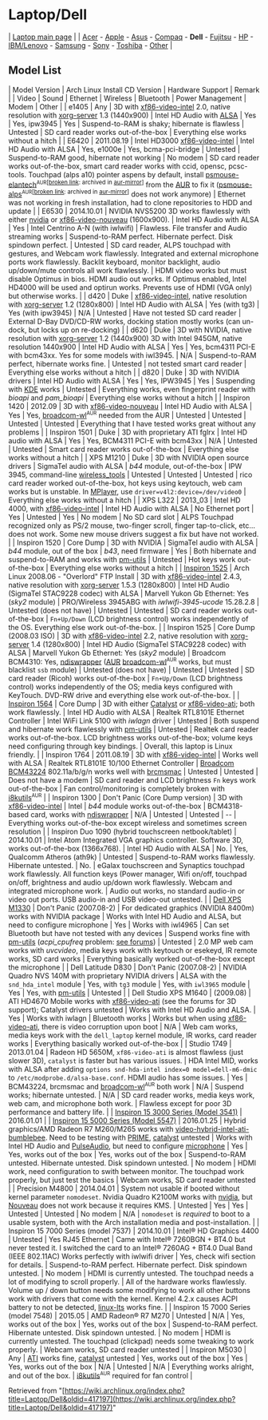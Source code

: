 # Laptop/Dell

| [Laptop main page](/index.php/Laptop "Laptop") |
| [Acer](/index.php/Laptop/Acer "Laptop/Acer") - [Apple](/index.php/Laptop/Apple "Laptop/Apple") - [Asus](/index.php/Laptop/Asus "Laptop/Asus") - [Compaq](/index.php/Laptop/Compaq "Laptop/Compaq") - **Dell** - [Fujitsu](/index.php/Laptop/Fujitsu "Laptop/Fujitsu") - [HP](/index.php/Laptop/HP "Laptop/HP") - [IBM/Lenovo](/index.php/Laptop/Lenovo "Laptop/Lenovo") - [Samsung](/index.php/Laptop/Samsung "Laptop/Samsung") - [Sony](/index.php/Laptop/Sony "Laptop/Sony") - [Toshiba](/index.php/Laptop/Toshiba "Laptop/Toshiba") - [Other](/index.php/Laptop/Other "Laptop/Other") |

## Model List

| Model Version | Arch Linux
Install CD Version
 | Hardware Support | Remark |
| Video | Sound | Ethernet | Wireless | Bluetooth | Power Management | Modem | Other |
| e1405 | Any | 3D with [xf86-video-intel](https://www.archlinux.org/packages/?name=xf86-video-intel) 2.0, native resolution with [xorg-server](https://www.archlinux.org/packages/?name=xorg-server) 1.3 (1440x900) | Intel HD Audio with [ALSA](/index.php/ALSA "ALSA") | Yes | Yes, ipw3945 | Yes | Suspend-to-RAM is shaky; hibernate is flawless | Untested | SD card reader works out-of-the-box | Everything else works without a hitch |
| E6420 | 2011.08.19 | Intel HD3000 [xf86-video-intel](https://www.archlinux.org/packages/?name=xf86-video-intel) | Intel HD Audio with ALSA | Yes, e1000e | Yes, bcma-pci-bridge | Untested | Suspend-to-RAM good, hibernate not working | No modem | SD card reader works out-of-the-box, smart card reader works with ccid, opensc, pcsc-tools. Touchpad (alps a10) pointer aspens by default, install [psmouse-elantech](https://aur.archlinux.org/packages/psmouse-elantech/)<sup><small>AUR</small></sup><sup>[[broken link](/index.php/ArchWiki:Requests#Broken_package_links "ArchWiki:Requests"): archived in [aur-mirror](http://pkgbuild.com/git/aur-mirror.git/tree/psmouse-elantech)]</sup> from the [AUR](/index.php/AUR "AUR") to fix it ([psmouse-alps](https://aur.archlinux.org/packages/psmouse-alps/)<sup><small>AUR</small></sup><sup>[[broken link](/index.php/ArchWiki:Requests#Broken_package_links "ArchWiki:Requests"): archived in [aur-mirror](http://pkgbuild.com/git/aur-mirror.git/tree/psmouse-alps)]</sup> does not work anymore) | Ethernet was not working in fresh installation, had to clone repositories to HDD and update |
| E6530 | 2014.10.01 | NVIDIA NVS5200 3D works flawlessly with either [nvidia](https://www.archlinux.org/packages/?name=nvidia) or [xf86-video-nouveau](https://www.archlinux.org/packages/?name=xf86-video-nouveau) (1600x900). | Intel HD Audio with ALSA | Yes | Intel Centrino A-N (with iwlwifi) | Flawless. File transfer and Audio streaming works | Suspend-to-RAM perfect. Hibernate perfect. Disk spindown perfect. | Untested | SD card reader, ALPS touchpad with gestures, and Webcam work flawlessly. Integrated and external microphone ports work flawlessly. Backlit keyboard, monitor backlight, audio up/down/mute controls all work flawlessly. | HDMI video works but must disable Optimus in bios. HDMI audio out works. If Optimus enabled, Intel HD4000 will be used and optirun works. Prevents use of HDMI (VGA only) but otherwise works. |
| d420 | Duke | [xf86-video-intel](https://www.archlinux.org/packages/?name=xf86-video-intel), native resolution with [xorg-server](https://www.archlinux.org/packages/?name=xorg-server) 1.2 (1280x800) | Intel HD Audio with ALSA | Yes (with tg3) | Yes (with ipw3945) | N/A | Untested | Have not tested SD card reader | External D-Bay DVD/CD-RW works, docking station mostly works (can un-dock, but locks up on re-docking) |
| d620 | Duke | 3D with NVIDIA, native resolution with [xorg-server](https://www.archlinux.org/packages/?name=xorg-server) 1.2 (1440x900)
3D with Intel 945GM, native resolution 1440x900 | Intel HD Audio with ALSA | Yes | Yes, bcm4311 PCI-E with bcm43xx. Yes for some models with iwl3945\. | N/A | Suspend-to-RAM perfect, hibernate works fine. | Untested | not tested smart card reader | Everything else works without a hitch |
| d820 | Duke | 3D with NVIDIA drivers | Intel HD Audio with ALSA | Yes | Yes, IPW3945 | Yes | Suspending with [KDE](/index.php/KDE "KDE") works | Untested | Everything works, even fingerprint reader with _bioapi_ and _pam_bioapi_ | Everything else works without a hitch |
| Inspiron 1420 | 2012.09 | 3D with [xf86-video-nouveau](https://www.archlinux.org/packages/?name=xf86-video-nouveau) | Intel HD Audio with ALSA | Yes | Yes, [broadcom-wl](https://aur.archlinux.org/packages/broadcom-wl/)<sup><small>AUR</small></sup> needed from the AUR | Untested | Untested | Untested | Untested | Everything that I have tested works great without any problems |
| Inspiron 1501 | Duke | 3D with proprietary ATI fglrx | Intel HD audio with ALSA | Yes | Yes, BCM4311 PCI-E with bcm43xx | N/A | Untested | Untested | Smart card reader works out-of-the-box | Everything else works without a hitch |
| XPS M1210 | Duke | 3D with NVIDIA open source drivers | SigmaTel audio with ALSA | _b44_ module, out-of-the-box | IPW 3945, command-line [wireless_tools](https://www.archlinux.org/packages/?name=wireless_tools) | Untested | Untested | Untested | rico card reader worked out-of-the-box, hot keys using keytouch, web cam works but is unstable. In [MPlayer](/index.php/MPlayer "MPlayer"), use `driver=v4l2:device=/dev/video0` | Everything else works without a hitch |
| XPS L322 | 2013_03 | Intel HD 4000, with [xf86-video-intel](https://www.archlinux.org/packages/?name=xf86-video-intel) | Intel HD Audio with ALSA | No Ethernet port | Yes | Untested | Yes | No modem | No SD card slot | ALPS Touchpad recognized only as PS/2 mouse, two-finger scroll, finger tap-to-click, etc... does not work. Some new mouse drivers suggest a fix but have not worked. |
| Inspiron 1520 | Core Dump | 3D with NVIDIA | SigmaTel audio with ALSA | _b44_ module, out of the box | _b43_, need firmware | Yes | Both hibernate and suspend-to-RAM and works with [pm-utils](/index.php/Pm-utils "Pm-utils") | Untested | Hot keys work out-of-the-box | Everything else works without a hitch |
| [Inspiron 1525](/index.php/Dell_Inspiron_1525 "Dell Inspiron 1525") | Arch Linux 2008.06 - "Overlord" FTP Install | 3D with [xf86-video-intel](https://www.archlinux.org/packages/?name=xf86-video-intel) 2.4.3, native resolution with [xorg-server](https://www.archlinux.org/packages/?name=xorg-server) 1.5.3 (1280x800) | Intel HD Audio (SigmaTel STAC9228 codec) with ALSA | Marvell Yukon Gb Ethernet: Yes (_sky2_ module) | PRO/Wireless 3945ABG with _iwlwifi-3945-ucode_ 15.28.2.8 | Untested (does not have) | Untested | Untested | SD card reader works out-of-the-box | `Fn+Up/Down` (LCD brightness control) works independently of the OS. Everything else work out-of-the-box. |
| Inspiron 1525 | Core Dump (2008.03 ISO) | 3D with [xf86-video-intel](https://www.archlinux.org/packages/?name=xf86-video-intel) 2.2, native resolution with [xorg-server](https://www.archlinux.org/packages/?name=xorg-server) 1.4 (1280x800) | Intel HD Audio (SigmaTel STAC9228 codec) with ALSA | Marvell Yukon Gb Ethernet: Yes (_sky2_ module) | Broadcom BCM4310: Yes, [ndiswrapper](/index.php/Ndiswrapper "Ndiswrapper") ([AUR](/index.php/AUR "AUR") [broadcom-wl](https://aur.archlinux.org/packages/broadcom-wl/)<sup><small>AUR</small></sup> works, but must blacklist `ssb` module) | Untested (does not have) | Untested | Untested | SD card reader (Ricoh) works out-of-the-box | `Fn+Up/Down` (LCD brightness control) works independently of the OS; media keys configured with KeyTouch. DVD-RW drive and everything else work out-of-the-box. |
| [Inspiron 1564](/index.php/Dell_Inspiron_1564 "Dell Inspiron 1564") | Core Dump | 3D with either [Catalyst](/index.php/Catalyst "Catalyst") or [xf86-video-ati](/index.php/ATI "ATI"); both work flawlessly. | Intel HD Audio with ALSA | Realtek RTL8101E Ethernet Controller | Intel WiFi Link 5100 with _iwlagn_ driver | Untested | Both suspend and hibernate work flawlessly with [pm-utils](/index.php/Pm-utils "Pm-utils") | Untested | Realtek card reader works out-of-the-box. LCD brightness works out-of-the-box; volume keys need configuring through key bindings. | Overall, this laptop is Linux friendly. |
| Inspiron 1764 | 2011.08.19 | 3D with [xf86-video-intel](https://www.archlinux.org/packages/?name=xf86-video-intel) | Works well with ALSA | Realtek RTL8101E 10/100 Ethernet Controller | [Broadcom BCM43224](/index.php/Broadcom_wireless "Broadcom wireless") 802.11a/b/g/n works well with [brcmsmac](/index.php/Broadcom_wireless#brcmsmac.2Fbrcmfmac "Broadcom wireless") | Untested | Untested | Does not have a modem | SD card reader and LCD brightness `Fn` keys work out-of-the-box | Fan control/monitoring is completely broken with [i8kutils](https://aur.archlinux.org/packages/i8kutils/)<sup><small>AUR</small></sup> |
| Inspiron 1300 | Don't Panic (Core Dump version) | 3D with [xf86-video-intel](https://www.archlinux.org/packages/?name=xf86-video-intel) | Intel | _b44_ module works out-of-the-box | BCM4318-based card, works with [ndiswrapper](/index.php/Ndiswrapper "Ndiswrapper") | N/A | Untested | Untested | -- | Everything works out-of-the-box except wireless and sometimes screen resolution |
| Inspiron Duo 1090 (hybrid touchscreen netbook/tablet) | 2014.10.01 | Intel Atom Integrated VGA graphics controller. Software 3D, works out-of-the-box (1366x768). | Intel HD Audio with ALSA | No. | Yes, Qualcomm Atheros (ath9k) | Untested | Suspend-to-RAM works flawlessly. Hibernate untested. | No. | eGalax touchscreen and Synaptics touchpad work flawlessly. All function keys (Power manager, Wifi on/off, touchpad on/off, brightness and audio up/down work flawlessly. Webcam and integrated microphone work. | Audio out works, no standard audio-in or video out ports. USB audio-in and USB video-out untested. |
| [Dell XPS M1330](/index.php/Dell_XPS_M1330 "Dell XPS M1330") | Don't Panic (2007.08-2) | For dedicated graphics (NVIDIA 8400m) works with NVIDIA package | Works with Intel HD Audio and ALSA, but need to configure microphone | Yes | Works with iwl4965 | Can set Bluetooth but have not tested with any devices | Suspend works fine with [pm-utils](/index.php/Pm-utils "Pm-utils") (_acpi_cpufreq_ problem: [see forums](https://bbs.archlinux.org/viewtopic.php?id=44500)) | Untested | 2.0 MP web cam works with _uvcvideo_, media keys work with keytouch or esekeyd, IR remote works, SD card works | Everything basically worked out-of-the-box except the microphone |
| Dell Latitude D830 | Don't Panic (2007.08-2) | NVIDIA Quadro NVS 140M with proprietary NVIDIA drivers | ALSA with the `snd_hda_intel` module | Yes, with `tg3` module | Yes, with `iwl3965` module | Yes | Yes, with [pm-utils](/index.php/Pm-utils "Pm-utils") | Untested |
| Dell Studio XPS M1640 | (2009.08) | ATI HD4670 Mobile works with [xf86-video-ati](https://www.archlinux.org/packages/?name=xf86-video-ati) (see the forums for 3D support); Catalyst drivers untested | Works with Intel HD Audio and ALSA. | Yes | Works with iwlagn | Bluetooth works | Works but when using [xf86-video-ati](https://www.archlinux.org/packages/?name=xf86-video-ati), there is video corruption upon boot | N/A | Web cam works, media keys work with the `dell_laptop` kernel module, IR works, card reader works | Everything basically worked out-of-the-box |
| Studio 1749 | 2013.01.04 | Radeon HD 5650M, `xf86-video-ati` is almost flawless (just slower 3D), `catalyst` is faster but has various issues. | HDA Intel MID, works with ALSA after adding `options snd-hda-intel index=0 model=dell-m6-dmic` to `/etc/modprobe.d/alsa-base.conf`. HDMI audio has some issues. | Yes | BCM43224, brcmsmac and [broadcom-wl](https://aur.archlinux.org/packages/broadcom-wl/)<sup><small>AUR</small></sup> both work | N/A | Suspend works; hibernate untested. | N/A | SD card reader works, media keys work, web cam, and microphone both work. | Flawless except for poor 3D performance and battery life. |
| [Inspiron 15 3000 Series (Model 3541)](/index.php/Dell_Inspiron_15_3541 "Dell Inspiron 15 3541") | 2016.01.01 |
| [Inspiron 15 5000 Series (Model 5547)](/index.php/Dell_Inspiron_5547 "Dell Inspiron 5547") | 2016.01.25 | Hybrid graphics/AMD Radeon R7 M260/M265 works with [video-hybrid-intel-ati-bumblebee](https://www.archlinux.org/packages/?name=video-hybrid-intel-ati-bumblebee). Need to be testing with [PRIME](/index.php/PRIME "PRIME"), [catalyst](/index.php/Catalyst "Catalyst") untested | Works with Intel HD Audio and [PulseAudio](/index.php/PulseAudio "PulseAudio"), but need to configure [microphone](/index.php/PulseAudio/Troubleshooting#Microphone_not_detected_by_PulseAudio "PulseAudio/Troubleshooting") | Yes | Yes, works out of the box | Yes, works out of the box | Suspend-to-RAM untested. Hibernate untested. Disk spindown untested. | No modem | HDMI work, need configuration to swith between monitor. The touchpad work properly, but just test the basics | Webcam works, SD card reader untested |
| Precision M4800 | 2014.04.01 | System not usable if booted without kernel parameter `nomodeset`. Nvidia Quadro K2100M works with [nvidia](https://www.archlinux.org/packages/?name=nvidia), but [Nouveau](/index.php/Nouveau "Nouveau") does not work because it requires KMS. | Untested | Yes | Yes | Untested | Untested | No modem | N/A | `nomodeset` is _required_ to boot to a usable system, both with the Arch installation media and post-installation. |
| Inspiron 15 7000 Series (model 7537) | 2014.10.01 | Intel® HD Graphics 4400 | Untested | Yes RJ45 Ethernet | Came with Intel® 7260BGN + BT4.0 but never tested it. I switched the card to an Intel® 7260AG + BT4.0 Dual Band (IEEE 802.11AC) Works perfectly with iwlwifi driver | Yes, check wifi section for details. | Suspend-to-RAM perfect. Hibernate perfect. Disk spindown untested. | No modem | HDMI is currently untested. The touchpad needs a lot of modifying to scroll properly. | All of the hardware works flawlessly. Volume up / down button needs some modifying to work all other buttons work with drivers that come with the kernel. Kernel 4.2.x causes ACPI battery to not be detected, [linux-lts](https://www.archlinux.org/packages/?name=linux-lts) works fine. |
| Inspiron 15 7000 Series (model 7548) | 2015.05 | AMD Radeon® R7 M270 | Untested | N/A | Yes, works out of the box | Yes, works out of the box | Suspend-to-RAM perfect. Hibernate untested. Disk spindown untested. | No modem | HDMI is currently untested. The touchpad (clickpad) needs some tweaking to work properly. | Webcam works, SD card reader untested |
| Inspiron M5030 | Any | [ATI](/index.php/ATI "ATI") works fine, [catalyst](/index.php/Catalyst "Catalyst") untested | Yes, works out of the box | Yes | Yes, works out of the box | N/A | Untested | N/A | Everything works alright, and out of the box. | [i8kutils](https://aur.archlinux.org/packages/i8kutils/)<sup><small>AUR</small></sup> required for fan control |

Retrieved from "[https://wiki.archlinux.org/index.php?title=Laptop/Dell&oldid=417197](https://wiki.archlinux.org/index.php?title=Laptop/Dell&oldid=417197)"